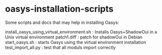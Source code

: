 # oasys-installation-scripts
Some scripts and docs that may help in installing Oasys:


install_oasys_using_virtual_environment.sh : Installs Oasys+ShadowOui in a Unix virtual environment
patch1.diff         : patch for shadowOui in Debian
start_oasys.sh      : starts Oasys using the virtual environment installation
test_import_all.py  : test that all moduls import correctly
